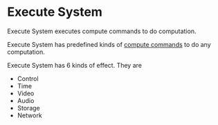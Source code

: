 # **Execute System**



Execute System executes compute commands to do computation.



Execute System has predefined kinds of [compute commands](ComputeCommand/a.md) to do any computation.










Execute System has 6 kinds of effect. They are
- Control
- Time
- Video
- Audio
- Storage
- Network